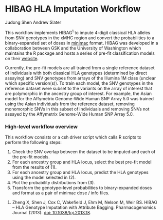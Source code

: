 # HIBAG HLA Imputation Workflow

Judong Shen
Andrew Slater

This workflow implements HIBAG<sup>1</sup> to impute 4-digit classical HLA alleles from SNV genotypes in the xMHC region and convert the probabilities to a binary-expanded set of doses in [minimac](http://genome.sph.umich.edu/wiki/Minimac) format.  HIBAG was developed in a collaboration between GSK and the University of Washington which maintains the R package and hosts a series of pre-fit classification models on their [website](http://www.biostat.washington.edu/~bsweir/HIBAG).

Currently, the pre-fit models are all trained from a single reference dataset of individuals with both classical HLA genotypes (determined by direct assaying) and SNV genotypes from arrays of the Illumina 1M class (unclear which specific version(s)). To train each model, the SNV genotypes in the reference dataset were subset to the variants on the array of interest that are polymorphic in the ancestry group of interest. For example, the Asian model for the Affymetrix Genome-Wide Human SNP Array 5.0 was trained using the Asian individuals from the reference dataset, removing monomorphic SNVs in this subset of individuals and removing SNVs not assayed by the Affymetrix Genome-Wide Human SNP Array 5.0.

### High-level workflow overview

This workflow consists or a csh driver script which calls R scripts to perform the following steps:

1. Check the SNV overlap between the dataset to be imputed and each of the pre-fit models.
2. For each ancestry group and HLA locus, select the best pre-fit model from the results of (1).
3. For each ancestry group and HLA locus, predict the HLA genotypes using the model selected in (2).
4. Plot the probability distributions from (3).
5. Transform the genotype-level probabilities to binary-expanded doses and format as a pair of minimac dose / info files.

1) Zheng X, Shen J, Cox C, Wakefield J, Ehm M, Nelson M, Weir BS. HIBAG – HLA Genotype Imputation with Attribute Bagging. Pharmacogenomics Journal (2013). [doi: 10.1038/tpj.2013.18](http://dx.doi.org/10.1038/tpj.2013.18).

